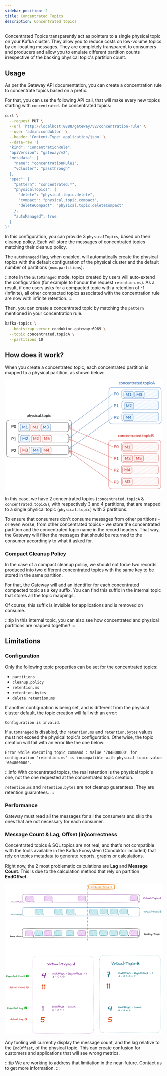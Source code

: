 ```yaml
---
sidebar_position: 2
title: Concentrated Topics
description: Concentrated topics
---
```


Concentrated Topics transparently act as pointers to a single physical topic on your Kafka cluster.  They allow you to reduce costs on low-volume topics by co-locating messages.  They are completely transparent to consumers and producers and allow you to emulate different partition counts irrespective of the backing physical topic's partition count.


## Usage

As per the Gateway API documentation, you can create a concentration rule to concentrate topics based on a prefix.

For that, you can use the following API call, that will make every new topics starting with `concentrated.` be concentrated topics:

```bash
curl \
  --request PUT \
  --url 'http://localhost:8888/gateway/v2/concentration-rule' \
  --user 'admin:conduktor' \
  --header 'Content-Type: application/json' \
  --data-raw '{
  "kind": "ConcentrationRule",
  "apiVersion": "gateway/v2",
  "metadata": {
    "name": "concentrationRule1",
    "vCluster": "passthrough"
  },
  "spec": {
    "pattern": "concentrated.*",
    "physicalTopics": {
      "delete": "physical.topic.delete",
      "compact": "physical.topic.compact",
      "deleteCompact": "physical.topic.deleteCompact"
    },
    "autoManaged": true
  }
}'
```

In this configuration, you can provide 3 `physicalTopics`, based on their cleanup policy. Each will store the messages of concentrated topics matching their cleanup policy.

The `autoManaged` flag, when enabled, will automatically create the physical topics with the default configuration of the physical cluster and the default number of partitions (`num.partitions`).

:::note
In the `autoManaged` mode, topics created by users will auto-extend the configuration (for example to honour the request `retention.ms`). As a result, if one users asks for a compacted topic with a retention of -1 (infinite), all other compacted topics associated with the concentration rule are now with infinite retention.
:::

Then, you can create a concentrated topic by matching the `pattern` mentioned in your concentration rule.

```sh
kafka-topics \
  --bootstrap-server conduktor-gateway:6969 \
  --topic concentrated.topicA \
  --partitions 10
```

## How does it work?

When you create a concentrated topic, each concentrated partition is mapped to a physical partition, as shown below:

![Topic Concentration](./img/concentrated-topic.png)

In this case, we have 2 concentrated topics (`concentrated.topicA` & `concentrated.topicB`), with respectively 3 and 4 partitions, that are mapped to a single physical topic (`physical.topic`) with 3 partitions.

To ensure that consumers don't consume messages from other partitions - or even worse, from other concentrated topics - we store the concentrated partition and the concentrated topic name in the record headers. That way, the Gateway will filter the messages that should be returned to the consumer accordingly to what it asked for.

### Compact Cleanup Policy

In the case of a compact cleanup policy, we should not force two records produced into two different concentrated topics with the same key to be stored in the same partition.

For that, the Gateway will add an identifier for each concentrated compacted topic as a key suffix. You can find this suffix in the internal topic that stores all the topic mappings.

Of course, this suffix is invisible for applications and is removed on consume.

:::tip
In this internal topic, you can also see how concentrated and physical partitions are mapped together!
:::

## Limitations

### Configuration

Only the following topic properties can be set for the concentrated topics:
- `partitions` 
- `cleanup.policy`
- `retention.ms`
- `retention.bytes`
- `delete.retention.ms`

If another configuration is being set, and is different from the physical cluster default, the topic creation will fail with an error:

```
Configuration is invalid.
```

If `autoManaged` is disabled, the `retention.ms` and `retention.bytes` values must not exceed the physical topic's configuration. Otherwise, the topic creation will fail with an error like the one below:

```
Error while executing topic command : Value '704800000' for configuration 'retention.ms' is incompatible with physical topic value '604800000'.
```

:::info
With concentrated topics, the real retention is the physical topic's one, not the one requested at the concentrated topic creation.

`retention.ms` and `retention.bytes` are not cleanup guarantees. They are retention guarantees.
:::

### Performance

Gateway must read all the messages for all the consumers and skip the ones that are not necessary for each consumer.

### Message Count & Lag, Offset (in)correctness

Concentrated topics & SQL topics are not real, and that's not compatible with the tools available in the Kafka Ecosystem (Conduktor included) that rely on topics metadata to generate reports, graphs or calculations.

Right now, the 2 most problematic calculations are **Lag** and **Message Count**. This is due to the calculation method that rely on partition **EndOffset**.

![Offset Incorrectness](img/offset-correct.png)

Any tooling will currently display the message count, and the lag relative to the `EndOffset`, of the physical topic. This can create confusion for customers and applications that will see wrong metrics.

:::tip
We are working to address that limitation in the near-future. Contact us to get more information.
:::
